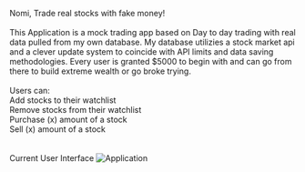 Nomi, Trade real stocks with fake money! 
<br><br>
This Application is a mock trading app based on Day to day trading with real data pulled from my own database. My database utilizies a stock market api and a clever update system to coincide with API limits and data saving methodologies. Every user is granted $5000 to begin with and can go from there to build extreme wealth or go broke trying.
<br><br>
Users can:
<br>
Add stocks to their watchlist
<br>
Remove stocks from their watchlist
<br>
Purchase (x) amount of a stock
<br>
Sell (x) amount of a stock 
<br>
<br><br>
Current User Interface
![Application](https://i.imgur.com/dUuCWVm.png)
<br><br>
